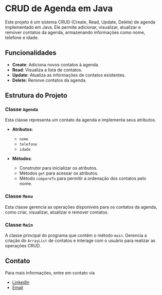 # CRUD de Agenda em Java

Este projeto é um sistema CRUD (Create, Read, Update, Delete) de agenda implementado em Java. Ele permite adicionar, visualizar, atualizar e remover contatos da agenda, armazenando informações como nome, telefone e idade.

## Funcionalidades

- **Create**: Adiciona novos contatos à agenda.
- **Read**: Visualiza a lista de contatos.
- **Update**: Atualiza as informações de contatos existentes.
- **Delete**: Remove contatos da agenda.

## Estrutura do Projeto

### Classe `Agenda`

Esta classe representa um contato da agenda e implementa seus atributos.

- **Atributos**:
  - `nome`
  - `telefone`
  - `idade`

- **Métodos**:
  - Construtor para inicializar os atributos.
  - Métodos `get` para acessar os atributos.
  - Método `compareTo` para permitir a ordenação dos contatos pelo nome.

### Classe `Menu`

Esta classe gerencia as operações disponíveis para os contatos da agenda, como criar, visualizar, atualizar e remover contatos.

### Classe `Main`

A classe principal do programa que contém o método `main`. Gerencia a criação do `ArrayList` de contatos e interage com o usuário para realizar as operações CRUD.

## Contato
Para mais informações, entre em contato via
- [LinkedIn](https://www.linkedin.com/in/mateus-barros13)
- [Email](mb685212@gmail.com)
